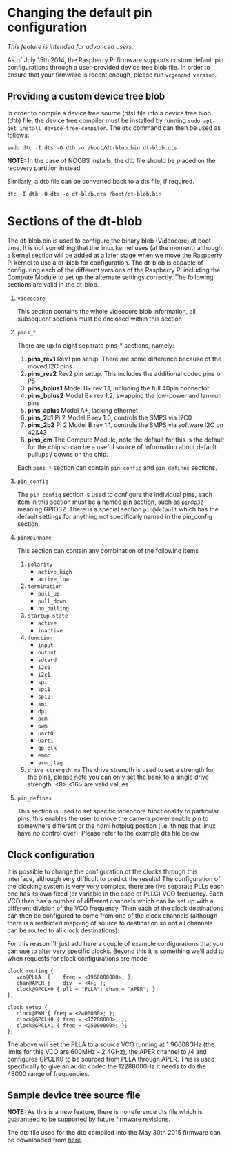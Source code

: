 # Changing the default pin configuration
*This feature is intended for advanced users.*

As of July 15th 2014, the Raspberry Pi firmware supports custom default pin configurations through a user-provided device tree blob file. In order to ensure that your firmware is recent enough, please run `vcgencmd version`.
## Providing a custom device tree blob
In order to compile a device tree source (*dts*) file into a device tree blob (*dtb*) file, the device tree compiler must be installed by running `sudo apt-get install device-tree-compiler`.
 The `dtc` command can then be used as follows:
```
sudo dtc -I dts -O dtb -o /boot/dt-blob.bin dt-blob.dts
```
**NOTE:** In the case of NOOBS installs, the dtb file should be placed on the recovery partition instead.

Similarly, a dtb file can be converted back to a dts file, if required.
```
dtc -I dtb -O dts -o dt-blob.dts /boot/dt-blob.bin
```
# Sections of the dt-blob
The dt-blob.bin is used to configure the binary blob (Videocore) at boot time.  It is not something that the linux kernel
uses (at the moment) although a kernel section will be added at a later stage when we move the Raspberry Pi kernel to use
a dt-blob for configuration.  The dt-blob is capable of configuring each of the different versions of the Raspberry Pi
including the Compute Module to set up the alternate settings correctly. The following sections are valid in the dt-blob.

1. `videocore`

   This section contains the whole videocore blob information, all subsequent sections must be enclosed within this section

2. `pins_*`

   There are up to eight separate pins_* sections, namely:
   1. **pins_rev1** Rev1 pin setup.  There are some difference because of the moved I2C pins
   2. **pins_rev2** Rev2 pin setup.  This includes the additional codec pins on P5
   3. **pins_bplus1** Model B+ rev 1.1, including the full 40pin connector
   4. **pins_bplus2** Model B+ rev 1.2, swapping the low-power and lan-run pins
   5. **pins_aplus** Model A+, lacking ethernet
   6. **pins_2b1** Pi 2 Model B rev 1.0, controls the SMPS via I2C0
   7. **pins_2b2** Pi 2 Model B rev 1.1, controls the SMPS via software I2C on 42&43
   8. **pins_cm** The Compute Module, note the default for this is the default for the chip so can be a useful source of information about default pullups / downs on the chip.
   
   Each `pins_*` section can contain `pin_config` and `pin_defines` sections.

3. `pin_config`

   The `pin_config` section is used to configure the individual pins, each item in this section must be a named pin section, such as `pin@p32` meaning GPIO32.  There is a special section `pin@default` which has the default settings for anything not specifically named in the pin_config section.
   
4. `pin@pinname`

   This section can contain any combination of the following items
   1. `polarity`
      * `active_high`
      * `active_low`
   2. `termination`
      * `pull_up`
      * `pull_down`
      * `no_pulling`
   3. `startup_state`
      * `active`
      * `inactive`
   4. `function`
      * `input`
      * `output`
      * `sdcard`
      * `i2c0`
      * `i2c1`
      * `spi`
      * `spi1`
      * `spi2`
      * `smi`
      * `dpi`
      * `pcm`
      * `pwm`
      * `uart0`
      * `uart1`
      * `gp_clk`
      * `emmc`
      * `arm_jtag`
   5. `drive_strength_ma`
      The drive strength is used to set a strength for the pins, please note you can only set the bank to a single drive strength. <8> <16> are valid values
5. `pin_defines`

   This section is used to set specific videocore functionality to particular pins, this enables the user to move the camera power enable pin to somewhere different or the hdmi hotplug postion (i.e. things that linux have no control over).  Please refer to the example dts file below

## Clock configuration

It is possible to change the configuration of the clocks through this interface, although very difficult to predict the results!  The configuration of the clocking system is very very complex, there are five separate PLLs each one has its own fixed (or variable in the case of PLLC) VCO frequency.  Each VCO then has a number of different channels which can be set up with a different division of the VCO frequency.  Then each of the clock destinations can then be configured to come from one of the clock channels (although there is a restricted mapping of source to destination so not all channels can be routed to all clock destinations).

For this reason I'll just add here a couple of example configurations that you can use to alter very specific clocks.  Beyond this it is something we'll add to when requests for clock configurations are made.

```
clock_routing {
   vco@PLLA  {    freq = <1966080000>; };
   chan@APER {    div  = <4>; };
   clock@GPCLK0 { pll = "PLLA"; chan = "APER"; };
};

clock_setup {
   clock@PWM { freq = <2400000>; };
   clock@GPCLK0 { freq = <12288000>; };
   clock@GPCLK1 { freq = <25000000>; };
};
```

The above will set the PLLA to a source VCO running at 1.96608GHz (the limits for this VCO are 600MHz - 2.4GHz), the APER channel to /4 and configures GPCLK0 to be sourced from PLLA through APER.  This is used specifically to give an audio codec the 12288000Hz it needs to do the 48000 range of frequencies.
## Sample device tree source file
**NOTE:** As this is a new feature, there is no reference dts file which is guaranteed to be supported by future firmware revisions.

The dts file used for the dtb compiled into the May 30th 2015 firmware can be downloaded from [here](images/dt-blob.dts).
